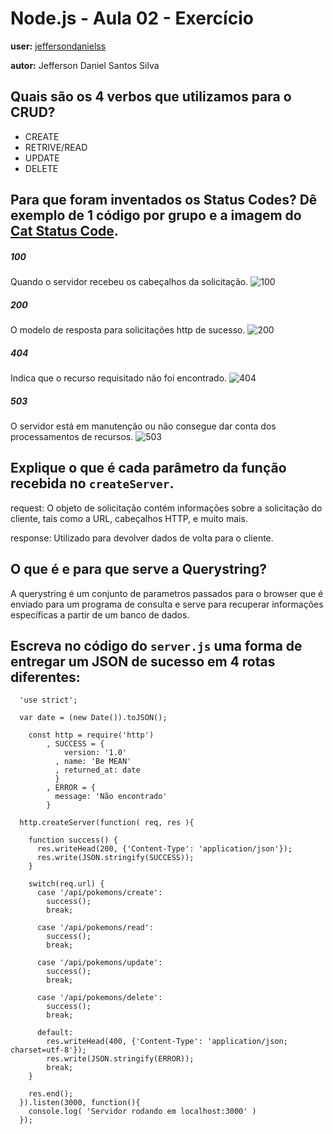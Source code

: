 # Node.js - Aula 02 - Exercício

**user:** [jeffersondanielss](https://github.com/jeffersondanielss)

**autor:** Jefferson Daniel Santos Silva

## Quais são os 4 verbos que utilizamos para o CRUD?
+ CREATE
+ RETRIVE/READ
+ UPDATE
+ DELETE


## Para que foram inventados os Status Codes? Dê exemplo de 1 código por grupo e a imagem do [Cat Status Code](https://http.cat/).

##### 100
Quando o servidor recebeu os cabeçalhos da solicitação.
![100](https://http.cat/100.jpg)

##### 200
O modelo de resposta para solicitações http de sucesso.
![200](https://http.cat/200.jpg)

##### 404
Indica que o recurso requisitado não foi encontrado.
![404](https://http.cat/404.jpg)

##### 503
O servidor está em manutenção ou não consegue dar conta dos processamentos de recursos.
![503](https://http.cat/503.jpg)


## Explique o que é cada parâmetro da função recebida no `createServer`.
request: O objeto de solicitação contém informações sobre a solicitação do cliente, tais como a URL, cabeçalhos HTTP, e muito mais.

response: Utilizado para devolver dados de volta para o cliente.

## O que é e para que serve a Querystring?
A querystring é um conjunto de parametros passados para o browser que é enviado para um programa de consulta e serve para recuperar informações específicas a partir de um banco de dados.

## Escreva no código do `server.js` uma forma de entregar um JSON de sucesso em 4 rotas diferentes:

```
  'use strict';

  var date = (new Date()).toJSON();

    const http = require('http')
        , SUCCESS = {
            version: '1.0'
          , name: 'Be MEAN'
          , returned_at: date
          }
        , ERROR = {
          message: 'Não encontrado'
        }

  http.createServer(function( req, res ){

    function success() {
      res.writeHead(200, {'Content-Type': 'application/json'});
      res.write(JSON.stringify(SUCCESS));
    }

    switch(req.url) {
      case '/api/pokemons/create':
        success();
        break;

      case '/api/pokemons/read':
        success();
        break;

      case '/api/pokemons/update':
        success();
        break;

      case '/api/pokemons/delete':
        success();
        break;

      default:
        res.writeHead(400, {'Content-Type': 'application/json; charset=utf-8'});
        res.write(JSON.stringify(ERROR));
        break;
    }

    res.end();
  }).listen(3000, function(){
    console.log( 'Servidor rodando em localhost:3000' )
  });
```